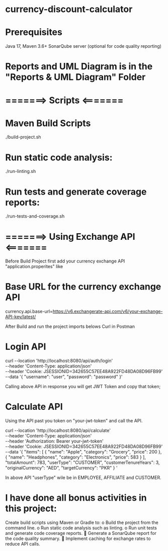 # currency-discount-calculator

# Prerequisites
Java 17,
Maven 3.6+
SonarQube server (optional for code quality reporting)


# Reports and UML Diagram is in the "Reports & UML Diagram" Folder

# =======> Scripts <=======

# Maven Build Scripts
./build-project.sh

# Run static code analysis:
./run-linting.sh

# Run tests and generate coverage reports:
./run-tests-and-coverage.sh


# =======> Using Exchange API <=======
Before Build Project first add your currency exchange API "application.properites" like 

# Base URL for the currency exchange API
currency.api.base-url=https://v6.exchangerate-api.com/v6/your-exchange-API-key/latest/

After Build and run the project imports belows Curl in Postman

# Login API

curl --location 'http://localhost:8080/api/auth/login' \
--header 'Content-Type: application/json' \
--header 'Cookie: JSESSIONID=342655C57EE48A922FD48DA08D96FB99' \
--data '{
    "username": "user",
    "password": "password"
}'


Calling above API in response you will get JWT Token and copy that token;

# Calculate API
 
Using the API past you token on "your-jwt-token" and call the API.

curl --location 'http://localhost:8080/api/calculate' \
--header 'Content-Type: application/json' \
--header 'Authorization: Bearer your-jwt-token' \
--header 'Cookie: JSESSIONID=342655C57EE48A922FD48DA08D96FB99' \
--data '{
    "items": [
        { "name": "Apple", "category": "Grocery", "price": 200 },
        { "name": "Headphones", "category": "Electronics", "price": 583 }
    ],
    "totalAmount": 783,
    "userType": "CUSTOMER",
    "customerTenureYears": 3,
    "originalCurrency": "AED",
    "targetCurrency": "PKR"
}
'


 In above API "userType" wile be  in EMPLOYEE, AFFILIATE and CUSTOMER.




# I have done all bonus activities in this project:

Create build scripts using Maven or Gradle to:
o Build the project from the command line.
o Run static code analysis such as linting.
o Run unit tests and generate code coverage reports.
 Generate a SonarQube report for the code quality summary.
 Implement caching for exchange rates to reduce API calls.











